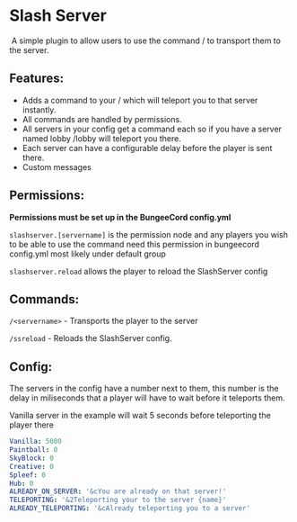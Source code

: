 # Slash Server​
​
A simple plugin to allow users to use the command /<servername> to transport them to the server.​
​
​
## Features:​
- Adds a command to your /<server name> which will teleport you to that server instantly.
- All commands are handled by permissions.
- All servers in your config get a command each so if you have a server named lobby /lobby will teleport you there.
- Each server can have a configurable delay before the player is sent there.
- Custom messages
​
## Permissions:​
**Permissions must be set up in the BungeeCord config.yml​**

`slashserver.[servername]` is the permission node and any players you wish to be able to use the command need this permission in bungeecord config.yml most likely under default group​
​

`slashserver.reload` allows the player to reload the SlashServer config


## Commands:
`/<servername>` - Transports the player to the server

`/ssreload` - Reloads the SlashServer config.

## Config:
The servers in the config have a number next to them, this number is the delay in miliseconds that a player will have to wait before it teleports them.

Vanilla server in the example will wait 5 seconds before teleporting the player there

```yml
Vanilla: 5000
Paintball: 0
SkyBlock: 0
Creative: 0
Spleef: 0
Hub: 0
ALREADY_ON_SERVER: '&cYou are already on that server!'
TELEPORTING: '&2Teleporting your to the server {name}'
ALREADY_TELEPORTING: '&cAlready teleporting you to a server'
```